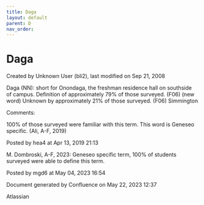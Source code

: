 ```yaml
---
title: Daga
layout: default
parent: D
nav_order:
---
```


# Daga

Created by  Unknown User (bli2), last modified on Sep 21, 2008

Daga (NN): short for Onondaga, the freshman residence hall on southside of campus. Definition of approximately 79% of those surveyed. (F06) (new word) Unknown by approximately 21% of those surveyed. (F06) Simmington

Comments:

100% of those surveyed were familiar with this term. This word is Geneseo specific. (Ali, A-F, 2019)

Posted by hea4 at Apr 13, 2019 21:13

M. Dombroski, A-F, 2023: Geneseo specific term, 100% of students surveyed were able to define this term. 

Posted by mgd6 at May 04, 2023 16:54

Document generated by Confluence on May 22, 2023 12:37

Atlassian
